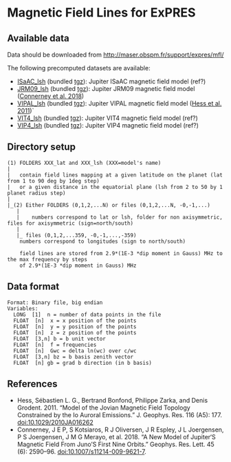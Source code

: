# Magnetic Field Lines for ExPRES

## Available data

Data should be downloaded from http://maser.obspm.fr/support/expres/mfl/ 

The following precomputed datasets are available:
- [ISaAC_lsh](http://maser.obspm.fr/support/expres/mfl/ISaAC_lsh) (bundled [tgz](http://maser.obspm.fr/support/expres/mfl/ISaAC_lsh.tgz)): Jupiter ISaAC magnetic field model (ref?)
- [JRM09_lsh](http://maser.obspm.fr/support/expres/mfl/JRM09_lsh) (bundled [tgz](http://maser.obspm.fr/support/expres/mfl/JRM09_lsh.tgz)): Jupiter JRM09 magnetic field model ([Connerney et al. 2018](#jrm09))
- [VIPAL_lsh](http://maser.obspm.fr/support/expres/mfl/VIPAL_lsh) (bundled [tgz](http://maser.obspm.fr/support/expres/mfl/VIPAL_lsh.tgz)): Jupiter VIPAL magnetic field model ([Hess et al. 2011](#vipal))`
- [VIT4_lsh](http://maser.obspm.fr/support/expres/mfl/VIT4_lsh) (bundled [tgz](http://maser.obspm.fr/support/expres/mfl/VIT4_lsh.tgz)): Jupiter VIT4 magnetic field model (ref?)
- [VIP4_lsh](http://maser.obspm.fr/support/expres/mfl/VIP4_lsh) (bundled [tgz](http://maser.obspm.fr/support/expres/mfl/VIP4_lsh.tgz)): Jupiter VIP4 magnetic field model (ref?)



## Directory setup

```
(1) FOLDERS XXX_lat and XXX_lsh (XXX=model's name)
|
|	contain field lines mapping at a given latitude on the planet (lat from 1 to 90 deg by 1deg step)
|	or a given distance in the equatorial plane (lsh from 2 to 50 by 1 planet radius step)
|
|_(2) Either FOLDERS (0,1,2,...N) or files (0,1,2,...N, -0,-1,...)
   |
   |	numbers correspond to lat or lsh, folder for non axisymmetric, files for axisymmetric (sign=north/south)
   |
   |_ files (0,1,2,...359, -0,-1,...,-359)
	numbers correspond to longitudes (sign to north/south)

	field lines are stored from 2.9*(1E-3 *dip moment in Gauss) MHz to the max frequency by steps 
	of 2.9*(1E-3 *dip moment in Gauss) MHz
```

## Data format
```
Format: Binary file, big endian
Variables:
  LONG  [1]  n = number of data points in the file
  FLOAT  [n]  x = x position of the points
  FLOAT  [n]  y = y position of the points
  FLOAT  [n]  z = z position of the points
  FLOAT  [3,n] b = b unit vector
  FLOAT  [n]  f = frequencies
  FLOAT  [n]  Gwc = delta ln(wc) over c/wc
  FLOAT  [3,n] bz = b basis zenith vector
  FLOAT  [n] gb = grad b direction (in b basis)
```

## References

- <a name='vipal'></a>Hess, Sébastien L. G., Bertrand Bonfond, Philippe Zarka, and Denis Grodent. 2011. “Model of the Jovian Magnetic Field Topology Constrained by the Io Auroral Emissions.” J. Geophys. Res. 116 (A5): 177. [doi:10.1029/2010JA016262](https://dx.doi.org/10.1029/2010JA016262)
- <a name='jrm09'></a>Connerney, J E P, S Kotsiaros, R J Oliversen, J R Espley, J L Joergensen, P S Joergensen, J M G Merayo, et al. 2018. “A New Model of Jupiter‘S Magnetic Field From Juno’S First Nine Orbits.” Geophys. Res. Lett. 45 (6): 2590–96. [doi:10.1007/s11214-009-9621-7](https:/dx.doi.org/10.1007/s11214-009-9621-7).
